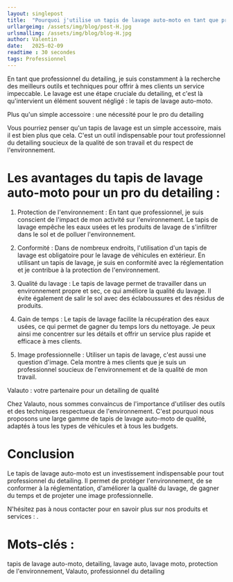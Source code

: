 ```yaml
---
layout: singlepost
title:  "Pourquoi j'utilise un tapis de lavage auto-moto en tant que professionnel "
urllargeimg: /assets/img/blog/post-H.jpg
urlsmallimg: /assets/img/blog/blog-H.jpg
author: Valentin
date:   2025-02-09
readtime : 30 secondes
tags: Professionnel 
---
```

En tant que professionnel du detailing, je suis constamment à la recherche des meilleurs outils et techniques pour offrir à mes clients un service impeccable. Le lavage est une étape cruciale du detailing, et c'est là qu'intervient un élément souvent négligé : le tapis de lavage auto-moto.

Plus qu'un simple accessoire : une nécessité pour le pro du detailing

Vous pourriez penser qu'un tapis de lavage est un simple accessoire, mais il est bien plus que cela. C'est un outil indispensable pour tout professionnel du detailing soucieux de la qualité de son travail et du respect de l'environnement.

# Les avantages du tapis de lavage auto-moto pour un pro du detailing :

1. Protection de l'environnement : En tant que professionnel, je suis conscient de l'impact de mon activité sur l'environnement. Le tapis de lavage empêche les eaux usées et les produits de lavage de s'infiltrer dans le sol et de polluer l'environnement.

2. Conformité : Dans de nombreux endroits, l'utilisation d'un tapis de lavage est obligatoire pour le lavage de véhicules en extérieur. En utilisant un tapis de lavage, je suis en conformité avec la réglementation et je contribue à la protection de l'environnement.

3. Qualité du lavage : Le tapis de lavage permet de travailler dans un environnement propre et sec, ce qui améliore la qualité du lavage. Il évite également de salir le sol avec des éclaboussures et des résidus de produits.

4. Gain de temps : Le tapis de lavage facilite la récupération des eaux usées, ce qui permet de gagner du temps lors du nettoyage. Je peux ainsi me concentrer sur les détails et offrir un service plus rapide et efficace à mes clients.

5. Image professionnelle : Utiliser un tapis de lavage, c'est aussi une question d'image. Cela montre à mes clients que je suis un professionnel soucieux de l'environnement et de la qualité de mon travail.

Valauto : votre partenaire pour un detailing de qualité

Chez Valauto, nous sommes convaincus de l'importance d'utiliser des outils et des techniques respectueux de l'environnement. C'est pourquoi nous proposons une large gamme de tapis de lavage auto-moto de qualité, adaptés à tous les types de véhicules et à tous les budgets.

# Conclusion

Le tapis de lavage auto-moto est un investissement indispensable pour tout professionnel du detailing. Il permet de protéger l'environnement, de se conformer à la réglementation, d'améliorer la qualité du lavage, de gagner du temps et de projeter une image professionnelle.

N'hésitez pas à nous contacter pour en savoir plus sur nos produits et services : .

# Mots-clés : 
tapis de lavage auto-moto, detailing, lavage auto, lavage moto, protection de l'environnement, Valauto, professionnel du detailing